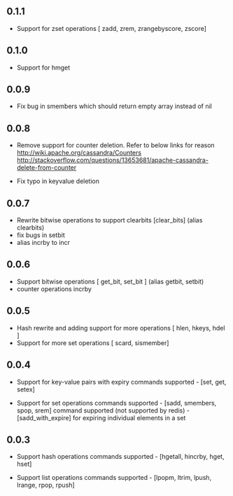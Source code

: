 0.1.1
-----

- Support for zset operations
  [ zadd, zrem, zrangebyscore, zscore]

0.1.0
------

- Support for hmget

0.0.9
------
- Fix bug in smembers which should return empty array instead of nil

0.0.8
------

- Remove support for counter deletion. Refer to below links for reason
  http://wiki.apache.org/cassandra/Counters
  http://stackoverflow.com/questions/13653681/apache-cassandra-delete-from-counter

- Fix typo in keyvalue deletion

0.0.7
------

- Rewrite bitwise operations to support clearbits
  [clear_bits] (alias clearbits)
- fix bugs in setbit
- alias incrby to incr

0.0.6
------

- Support bitwise operations
  [ get_bit, set_bit ] (alias getbit, setbit)
- counter operations incrby

0.0.5
------

- Hash rewrite and adding support for more operations
  [ hlen, hkeys, hdel ]
- Support for more set operations
  [ scard, sismember]


0.0.4
-------

- Support for key-value pairs with expiry
  commands supported - [set, get, setex]

- Support for set operations
  commands supported - [sadd, smembers, spop, srem]
  command supported (not supported by redis) - [sadd_with_expire] for expiring individual elements in a set

0.0.3
-------

- Support hash operations
  commands supported - [hgetall, hincrby, hget, hset]

- Support list operations
  commands supported - [lpopm, ltrim, lpush, lrange, rpop, rpush]
